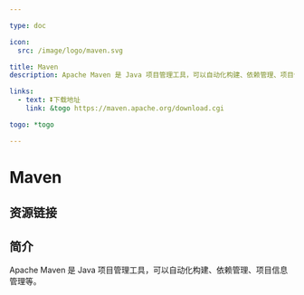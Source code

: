 ```yaml
---

type: doc

icon:
  src: /image/logo/maven.svg

title: Maven
description: Apache Maven 是 Java 项目管理工具，可以自动化构建、依赖管理、项目信息管理等。

links:
  - text: ⏬下载地址
    link: &togo https://maven.apache.org/download.cgi

togo: *togo

---
```


<ShowLogo />

# Maven

<ShowBreadcrumb />

## 资源链接

<ShowLinks />

## 简介

Apache Maven 是 Java 项目管理工具，可以自动化构建、依赖管理、项目信息管理等。